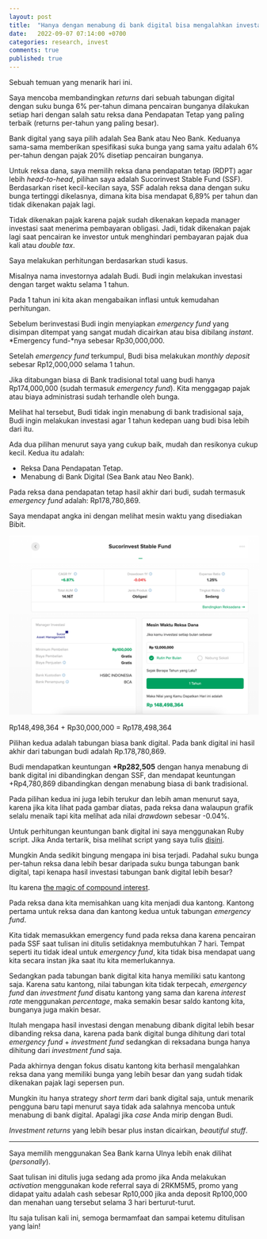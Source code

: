 ```yaml
---
layout: post
title:  "Hanya dengan menabung di bank digital bisa mengalahkan investasi dari reksa dana pendapatan tetap yang terbaik"
date:   2022-09-07 07:14:00 +0700
categories: research, invest
comments: true
published: true
---
```

Sebuah temuan yang menarik hari ini. 

Saya mencoba membandingkan *returns* dari sebuah tabungan digital dengan suku bunga 6% per-tahun dimana pencairan bunganya dilakukan setiap hari dengan salah satu reksa dana Pendapatan Tetap yang paling terbaik (returns per-tahun yang paling besar). 

Bank digital yang saya pilih adalah Sea Bank atau Neo Bank. Keduanya sama-sama memberikan spesifikasi suka bunga yang sama yaitu adalah 6% per-tahun dengan pajak 20% disetiap pencairan bunganya.

Untuk reksa dana, saya memilih reksa dana pendapatan tetap (RDPT) agar lebih *head-to-head*, pilihan saya adalah Sucorinvest Stable Fund (SSF). Berdasarkan riset kecil-kecilan saya, SSF adalah reksa dana dengan suku bunga tertinggi dikelasnya, dimana kita bisa mendapat 6,89% per tahun dan tidak dikenakan pajak lagi. 

Tidak dikenakan pajak karena pajak sudah dikenakan kepada manager investasi saat menerima pembayaran obligasi. Jadi, tidak dikenakan pajak lagi saat pencairan ke investor untuk menghindari pembayaran pajak dua kali atau *double tax*.

Saya melakukan perhitungan berdasarkan studi kasus. 

Misalnya nama investornya adalah Budi. Budi ingin melakukan investasi dengan target waktu selama 1 tahun. 

Pada 1 tahun ini kita akan mengabaikan inflasi untuk kemudahan perhitungan. 

Sebelum berinvestasi Budi ingin menyiapkan *emergency fund* yang disimpan ditempat yang sangat mudah dicairkan atau bisa dibilang *instant*. *Emergency fund-*nya sebesar Rp30,000,000.

Setelah *emergency fund* terkumpul, Budi bisa melakukan *monthly deposit* sebesar Rp12,000,000 selama 1 tahun. 

Jika ditabungan biasa di Bank tradisional total uang budi hanya Rp174,000,000 (sudah termasuk *emergency fund*). Kita menggagap pajak atau biaya administrasi sudah terhandle oleh bunga.

Melihat hal tersebut, Budi tidak ingin menabung di bank tradisional saja, Budi ingin melakukan investasi agar 1 tahun kedepan uang budi bisa lebih dari itu.

Ada dua pilihan menurut saya yang cukup baik, mudah dan resikonya cukup kecil. Kedua itu adalah:

- Reksa Dana Pendapatan Tetap.
- Menabung di Bank Digital (Sea Bank atau Neo Bank).

Pada reksa dana pendapatan tetap hasil akhir dari budi, sudah termasuk *emergency fund* adalah: Rp178,780,869. 

Saya mendapat angka ini dengan melihat mesin waktu yang disediakan Bibit. 

![Sukor](/assets/sukor.png)

Rp148,498,364 + Rp30,000,000 = Rp178,498,364

Pilihan kedua adalah tabungan biasa bank digital. Pada bank digital ini hasil akhir dari tabungan budi adalah Rp.178,780,869. 

Budi mendapatkan keuntungan **+Rp282,505** dengan hanya menabung di bank digital ini dibandingkan dengan SSF, dan mendapat keuntungan +Rp4,780,869 dibandingkan dengan menabung biasa di bank tradisional.

Pada pilihan kedua ini juga lebih terukur dan lebih aman menurut saya, karena jika kita lihat pada gambar diatas, pada reksa dana walaupun grafik selalu menaik tapi kita melihat ada nilai *drawdown* sebesar -0.04%.

Untuk perhitungan keuntungan bank digital ini saya menggunakan Ruby script. Jika Anda tertarik, bisa melihat script yang saya tulis [disini](https://gist.github.com/philiplambok/be43cfa303884d120d455d84bcc621ca).

Mungkin Anda sedikit bingung mengapa ini bisa terjadi. Padahal suku bunga per-tahun reksa dana lebih besar daripada suku bunga tabungan bank digital, tapi kenapa hasil investasi tabungan bank digital lebih besar?

Itu karena [the magic of compound interest](https://www.google.com/search?q=the+magic+of+compound+interest&oq=the+magic+of+compound+interest&aqs=chrome..69i57.235j0j7&sourceid=chrome&ie=UTF-8). 

Pada reksa dana kita memisahkan uang kita menjadi dua kantong. Kantong pertama untuk reksa dana dan kantong kedua untuk tabungan *emergency fund*.

Kita tidak memasukkan emergency fund pada reksa dana karena pencairan pada SSF saat tulisan ini ditulis setidaknya membutuhkan 7 hari. Tempat seperti itu tidak ideal untuk *emergency fund*, kita tidak bisa mendapat uang kita secara instan jika saat itu kita memerlukannya.

Sedangkan pada tabungan bank digital kita hanya memiliki satu kantong saja. Karena satu kantong, nilai tabungan kita tidak terpecah, *emergency fund* dan *investment fund* disatu kantong yang sama dan karena *interest rate* menggunakan *percentage*, maka semakin besar saldo kantong kita, bunganya juga makin besar. 

Itulah mengapa hasil investasi dengan menabung dibank digital lebih besar dibanding reksa dana, karena pada bank digital bunga dihitung dari total *emergency fund* + *investment fund* sedangkan di reksadana bunga hanya dihitung dari *investment fund* saja.

Pada akhirnya dengan fokus disatu kantong kita berhasil mengalahkan reksa dana yang memiliki bunga yang lebih besar dan yang sudah tidak dikenakan pajak lagi sepersen pun.

Mungkin itu hanya strategy *short term* dari bank digital saja, untuk menarik pengguna baru tapi menurut saya tidak ada salahnya mencoba untuk menabung di bank digital. Apalagi jika *case* Anda mirip dengan Budi.

*Investment returns* yang lebih besar plus instan dicairkan, *beautiful stuff*.

---

Saya memilih menggunakan Sea Bank karna UInya lebih enak dilihat (*personally*). 

Saat tulisan ini ditulis juga sedang ada promo jika Anda melakukan *activation* menggunakan kode referral saya di 2RKM5M5, promo yang didapat yaitu adalah cash sebesar Rp10,000 jika anda deposit Rp100,000 dan menahan uang tersebut selama 3 hari berturut-turut.

Itu saja tulisan kali ini, semoga bermamfaat dan sampai ketemu ditulisan yang lain!